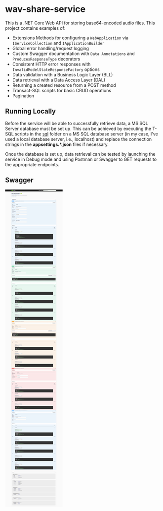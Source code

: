 # wav-share-service
This is a .NET Core Web API for storing base64-encoded audio files.  This project contains examples of:
- Extensions Methods for configuring a `WebApplication` via `IServiceCollection` and `IApplicationBuilder` 
- Global error handling/request logging
- Custom Swagger documentation with `Data Annotations` and `ProducesResponseType` decorators
- Consistent HTTP error responses with `InvalidModelStateResponseFactory` options
- Data validation with a Business Logic Layer (BLL)
- Data retrieval with a Data Access Layer (DAL)
- Returning a created resource from a POST method
- Transact-SQL scripts for basic CRUD operations
- Pagination

## Running Locally
Before the service will be able to successfully retrieve data, a MS SQL Server database must be set up.  This can be achieved by executing the T-SQL scripts in the [sql](/sql) folder on a MS SQL database server (in my case, I've used a local database server, i.e., localhost) and replace the connection strings in the **appsettings.*.json** files if necessary.  

Once the database is set up, data retrieval can be tested by launching the service in Debug mode and using Postman or Swagger to GET requests to the appropriate endpoints.


## Swagger
![WavShare API Overview](/img/WavShareService_Swagger_Overview.jpeg)
